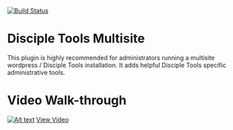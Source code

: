 [![Build Status](https://travis-ci.com/DiscipleTools/disciple-tools-multisite.svg?branch=master)](https://travis-ci.com/DiscipleTools/disciple-tools-multisite)

# Disciple Tools Multisite
This plugin is highly recommended for administrators running a multisite wordpress / Disciple Tools installation. It adds
helpful Disciple Tools specific administrative tools.

# Video Walk-through

[![Alt text](https://img.youtube.com/vi/i4MLTbsrwSo/maxresdefault.jpg)](https://www.youtube.com/watch?v=i4MLTbsrwSo)
[View Video](https://www.youtube.com/watch?v=i4MLTbsrwSo)
